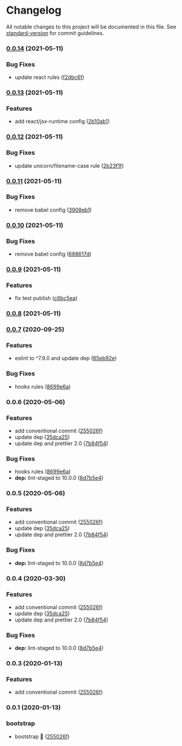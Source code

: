 # Changelog

All notable changes to this project will be documented in this file. See [standard-version](https://github.com/conventional-changelog/standard-version) for commit guidelines.

### [0.0.14](https://github.com/zyhou/eslint-config-zyhou/compare/v0.0.13...v0.0.14) (2021-05-11)


### Bug Fixes

* update react rules ([f2dbc6f](https://github.com/zyhou/eslint-config-zyhou/commit/f2dbc6ff1de4cfdadc9eab91961523717f78ab16))

### [0.0.13](https://github.com/zyhou/eslint-config-zyhou/compare/v0.0.12...v0.0.13) (2021-05-11)


### Features

* add react/jsx-runtime config ([2b10ab1](https://github.com/zyhou/eslint-config-zyhou/commit/2b10ab103f5df109401c12acb6060c0a2169ab06))

### [0.0.12](https://github.com/zyhou/eslint-config-zyhou/compare/v0.0.11...v0.0.12) (2021-05-11)


### Bug Fixes

* update unicorn/filename-case rule ([2b23f1f](https://github.com/zyhou/eslint-config-zyhou/commit/2b23f1f415e52abaf583fb734b7e99f66ccb5a54))

### [0.0.11](https://github.com/zyhou/eslint-config-zyhou/compare/v0.0.10...v0.0.11) (2021-05-11)


### Bug Fixes

* remove babel config ([3908eb1](https://github.com/zyhou/eslint-config-zyhou/commit/3908eb1b4577aed5f3837fa2005bbb8b17a6a02d))

### [0.0.10](https://github.com/zyhou/eslint-config-zyhou/compare/v0.0.9...v0.0.10) (2021-05-11)


### Bug Fixes

* remove babel config ([688617d](https://github.com/zyhou/eslint-config-zyhou/commit/688617d8d3146b05ba53fc24fa8883983a28039e))

### [0.0.9](https://github.com/zyhou/eslint-config-zyhou/compare/v0.0.8...v0.0.9) (2021-05-11)


### Features

* fix test publish ([c6bc5ea](https://github.com/zyhou/eslint-config-zyhou/commit/c6bc5eafb8bd44ba4b73e9032a6bbfe2b2dcf46a))

### [0.0.8](https://github.com/zyhou/eslint-config-zyhou/compare/v0.0.7...v0.0.8) (2021-05-11)

### [0.0.7](https://github.com/zyhou/eslint-config-zyhou/compare/v0.0.4...v0.0.7) (2020-09-25)

### Features

-   eslint to ^7.9.0 and update dep ([85eb92e](https://github.com/zyhou/eslint-config-zyhou/commit/85eb92ec6da43670df65ca3f96da56a8f8c7aeb0))

### Bug Fixes

-   hooks rules ([8699e6a](https://github.com/zyhou/eslint-config-zyhou/commit/8699e6aeae9c8c8b985252dbd6da64ac7ff6f45a))

### 0.0.6 (2020-05-06)

### Features

-   add conventional commit ([255026f](https://github.com/zyhou/eslint-config-zyhou/commit/255026f0f7d9c457fef6aa6c73ab7b7c67d40107))
-   update dep ([35dca25](https://github.com/zyhou/eslint-config-zyhou/commit/35dca25348f34f2616d5d59ffaedd0bb01f1c2ed))
-   update dep and prettier 2.0 ([7b84f54](https://github.com/zyhou/eslint-config-zyhou/commit/7b84f547aff473ed66a4a9f14b2ac307c47eb28e))

### Bug Fixes

-   hooks rules ([8699e6a](https://github.com/zyhou/eslint-config-zyhou/commit/8699e6aeae9c8c8b985252dbd6da64ac7ff6f45a))
-   **dep:** lint-staged to 10.0.0 ([8d7b5e4](https://github.com/zyhou/eslint-config-zyhou/commit/8d7b5e4d4bb85e1d807862c55e5188346c5633e3))

### 0.0.5 (2020-05-06)

### Features

-   add conventional commit ([255026f](https://github.com/zyhou/eslint-config-zyhou/commit/255026f0f7d9c457fef6aa6c73ab7b7c67d40107))
-   update dep ([35dca25](https://github.com/zyhou/eslint-config-zyhou/commit/35dca25348f34f2616d5d59ffaedd0bb01f1c2ed))
-   update dep and prettier 2.0 ([7b84f54](https://github.com/zyhou/eslint-config-zyhou/commit/7b84f547aff473ed66a4a9f14b2ac307c47eb28e))

### Bug Fixes

-   **dep:** lint-staged to 10.0.0 ([8d7b5e4](https://github.com/zyhou/eslint-config-zyhou/commit/8d7b5e4d4bb85e1d807862c55e5188346c5633e3))

### 0.0.4 (2020-03-30)

### Features

-   add conventional commit ([255026f](https://github.com/zyhou/eslint-config-zyhou/commit/255026f0f7d9c457fef6aa6c73ab7b7c67d40107))
-   update dep ([35dca25](https://github.com/zyhou/eslint-config-zyhou/commit/35dca25348f34f2616d5d59ffaedd0bb01f1c2ed))
-   update dep and prettier 2.0 ([7b84f54](https://github.com/zyhou/eslint-config-zyhou/commit/7b84f547aff473ed66a4a9f14b2ac307c47eb28e))

### Bug Fixes

-   **dep:** lint-staged to 10.0.0 ([8d7b5e4](https://github.com/zyhou/eslint-config-zyhou/commit/8d7b5e4d4bb85e1d807862c55e5188346c5633e3))

### 0.0.3 (2020-01-13)

### Features

-   add conventional commit ([255026f](https://github.com/zyhou/eslint-config-zyhou/commit/255026f0f7d9c457fef6aa6c73ab7b7c67d40107))

### 0.0.1 (2020-01-13)

### bootstrap

-   bootstrap :tada: ([255026f](https://github.com/zyhou/eslint-config-zyhou/commit/ea1593d1da97031ee0273e03fe2dde65f8dea343))
